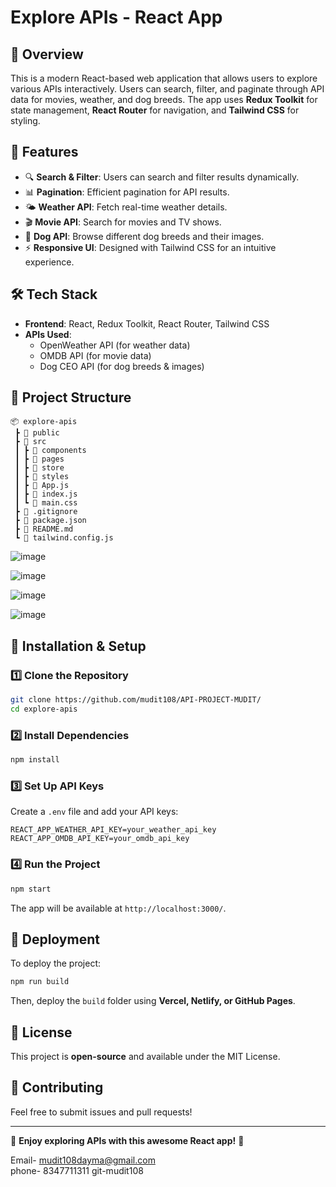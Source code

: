 # Explore APIs - React App

## 🚀 Overview
This is a modern React-based web application that allows users to explore various APIs interactively. Users can search, filter, and paginate through API data for movies, weather, and dog breeds. The app uses **Redux Toolkit** for state management, **React Router** for navigation, and **Tailwind CSS** for styling.

## 📌 Features
- 🔍 **Search & Filter**: Users can search and filter results dynamically.
- 📊 **Pagination**: Efficient pagination for API results.
- 🌤 **Weather API**: Fetch real-time weather details.
- 🎬 **Movie API**: Search for movies and TV shows.
- 🐶 **Dog API**: Browse different dog breeds and their images.
- ⚡ **Responsive UI**: Designed with Tailwind CSS for an intuitive experience.

## 🛠️ Tech Stack
- **Frontend**: React, Redux Toolkit, React Router, Tailwind CSS
- **APIs Used**:
  - OpenWeather API (for weather data)
  - OMDB API (for movie data)
  - Dog CEO API (for dog breeds & images)

## 📂 Project Structure
```
📦 explore-apis
 ┣ 📂 public
 ┣ 📂 src
 ┃ ┣ 📂 components
 ┃ ┣ 📂 pages
 ┃ ┣ 📂 store
 ┃ ┣ 📂 styles
 ┃ ┣ 📜 App.js
 ┃ ┣ 📜 index.js
 ┃ ┗ 📜 main.css
 ┣ 📜 .gitignore
 ┣ 📜 package.json
 ┣ 📜 README.md
 ┗ 📜 tailwind.config.js
```

![image](https://github.com/user-attachments/assets/00fb3837-cb0c-49ba-844c-46514455c30c)

![image](https://github.com/user-attachments/assets/49d831cb-2e17-48b0-854d-3a9e34437a39)

![image](https://github.com/user-attachments/assets/a668d523-7049-4216-9263-3153ec596aff)

![image](https://github.com/user-attachments/assets/9578a13a-032c-447f-8492-81e3467222c0)





## 🔧 Installation & Setup
### 1️⃣ Clone the Repository
```sh
git clone https://github.com/mudit108/API-PROJECT-MUDIT/
cd explore-apis
```
### 2️⃣ Install Dependencies
```sh
npm install
```
### 3️⃣ Set Up API Keys
Create a `.env` file and add your API keys:
```env
REACT_APP_WEATHER_API_KEY=your_weather_api_key
REACT_APP_OMDB_API_KEY=your_omdb_api_key
```
### 4️⃣ Run the Project
```sh
npm start
```
The app will be available at `http://localhost:3000/`.

## 🚀 Deployment
To deploy the project:
```sh
npm run build
```
Then, deploy the `build` folder using **Vercel, Netlify, or GitHub Pages**.

## 📜 License
This project is **open-source** and available under the MIT License.

## 🤝 Contributing
Feel free to submit issues and pull requests!

---
🌟 **Enjoy exploring APIs with this awesome React app!** 🌟

Email- mudit108dayma@gmail.com  
phone- 8347711311
git-mudit108
